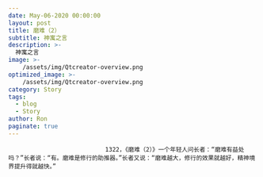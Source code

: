 ```yaml
---
date: May-06-2020 00:00:00
layout: post
title: 磨难（2）
subtitle: 神寓之言
description: >-
  神寓之言
image: >-
    /assets/img/Qtcreator-overview.png
optimized_image: >-
    /assets/img/Qtcreator-overview.png
category: Story
tags:
  - blog
  - Story
author: Ron
paginate: true
---
```


							　　1322，《磨难（2）》一个年轻人问长者：“磨难有益处吗？”长者说：“有。磨难是修行的助推器。”长者又说：“磨难越大，修行的效果就越好，精神境界提升得就越快。”
							
							
						